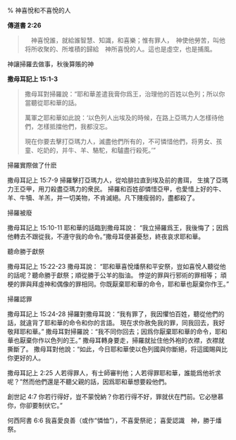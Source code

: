 % 神喜悅和不喜悅的人

__傳道書 2:26__

> 　神喜悅誰，就給誰智慧、知識，和喜樂；惟有罪人，　神使他勞苦，叫他将所收聚的、所堆積的歸給　神所喜悅的人。這也是虛空，也是捕風。

神讓掃羅去做事，秋後算賬的神

__撒母耳記上 15:1-3__

> 撒母耳對掃羅說：“耶和華差遣我膏你爲王，治理他的百姓以色列；所以你當聽從耶和華的話。
>
> 萬軍之耶和華如此說：‘以色列人出埃及的時候，在路上亞瑪力人怎樣待他們，怎樣抵擋他們，我都沒忘。
>
> 現在你要去擊打亞瑪力人，滅盡他們所有的，不可憐惜他們，将男女、孩童、吃奶的，并牛、羊、駱駝，和驢盡行殺死。’”

掃羅實際做了什麽

撒母耳記上 15:7-9
掃羅擊打亞瑪力人，從哈腓拉直到埃及前的書珥， 生擒了亞瑪力王亞甲，用刀殺盡亞瑪力的衆民。 掃羅和百姓卻憐惜亞甲，也愛惜上好的牛、羊、牛犢、羊羔，并一切美物，不肯滅絕。凡下賤瘦弱的，盡都殺了。

掃羅被廢

撒母耳記上 15:10-11
耶和華的話臨到撒母耳說： “我立掃羅爲王，我後悔了；因爲他轉去不跟從我，不遵守我的命令。”撒母耳便甚憂愁，終夜哀求耶和華。

聽命勝于獻祭

撒母耳記上 15:22-23
撒母耳說：
“耶和華喜悅燔祭和平安祭，豈如喜悅人聽從他的話呢？聽命勝于獻祭；順從勝于公羊的脂油。
悖逆的罪與行邪術的罪相等；
頑梗的罪與拜虛神和偶像的罪相同。你既厭棄耶和華的命令，耶和華也厭棄你作王。”

掃羅認罪

撒母耳記上 15:24-28
掃羅對撒母耳說：“我有罪了，我因懼怕百姓，聽從他們的話，就違背了耶和華的命令和你的言語。 現在求你赦免我的罪，同我回去，我好敬拜耶和華。” 撒母耳對掃羅說：“我不同你回去；因爲你厭棄耶和華的命令，耶和華也厭棄你作以色列的王。” 撒母耳轉身要走，掃羅就扯住他外袍的衣襟，衣襟就撕斷了。 撒母耳對他說：“如此，今日耶和華使以色列國與你斷絕，将這國賜與比你更好的人。

撒母耳記上 2:25
人若得罪人，有士師審判他；人若得罪耶和華，誰能爲他祈求呢？”然而他們還是不聽父親的話，因爲耶和華想要殺他們。

創世記 4:7
你若行得好，豈不蒙悅納？你若行得不好，罪就伏在門前。它必戀慕你，你卻要制伏它。”

何西阿書 6:6
我喜愛良善（或作“憐恤”），不喜愛祭祀；
喜愛認識　神，勝于燔祭。
